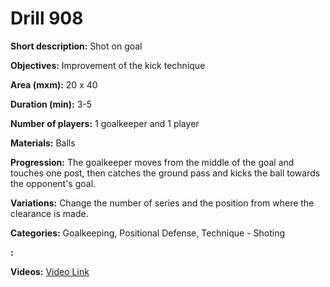 # Drill 908

**Short description:**
Shot on goal

**Objectives:**
Improvement of the kick technique

**Area (mxm):**
20 x 40

**Duration (min):**
3-5

**Number of players:**
1 goalkeeper and 1 player

**Materials:**
Balls

**Progression:**
The goalkeeper moves from the middle of the goal and touches one post, then catches the ground pass and kicks the ball towards the opponent's goal.

**Variations:**
Change the number of series and the position from where the clearance is made.

**Categories:**
Goalkeeping, Positional Defense, Technique - Shoting

**:**


**Videos:**
[Video Link](https://www.youtube.com/embed/MMyx6oR4D7Q)

